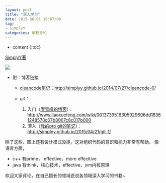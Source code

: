```yaml
---
layout: post
title: "深入学习"
date: 2015-06-01 10:07:00
tag: 
- SimplyY
categories: 编程导论
---
```

* content
{:toc}


[SimplyY著](http://simplyy.github.io/pages/about.html)

![](http://i1.tietuku.com/a7d3a078cb3e821f.png)

- 附：博客链接
	- [cleancode笔记](http://simplyy.github.io/2014/07/27/cleancode-0/
)：http://simplyy.github.io/2014/07/27/cleancode-0/

	- git：
		1. 入门（[廖雪峰的博客](http://www.liaoxuefeng.com/wiki/0013739516305929606dd18361248578c67b8067c8c017b000)）：http://www.liaoxuefeng.com/wiki/0013739516305929606dd18361248578c67b8067c8c017b000
		2. 深入（[我的pro git的笔记](http://simplyy.github.io/2015/04/21/git-1/)）：http://simplyy.github.io/2015/04/21/git-1/


除了这些，图上还有设计模式没提，这对组织代码的意识和能力非常有帮助。
像语言方面，
- c++ 有prime， effective，more effecitive
- java 有think，核心技术，effective，jvm内核原理

欢迎大家评论，在自己擅长的领域说说各领域深入学习的书籍~
